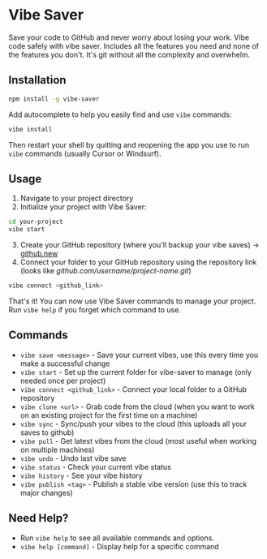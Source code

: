 # Vibe Saver

Save your code to GitHub and never worry about losing your work. Vibe code safely with vibe saver. Includes all the features you need and none of the features you don't. It's git without all the complexity and overwhelm.

## Installation

```bash
npm install -g vibe-saver
```

Add autocomplete to help you easily find and use `vibe` commands:

```bash
vibe install
```

Then restart your shell by quitting and reopening the app you use to run `vibe` commands (usually Cursor or Windsurf).

## Usage

1. Navigate to your project directory
2. Initialize your project with Vibe Saver:

```bash
cd your-project
vibe start
```

3. Create your GitHub repository (where you'll backup your vibe saves) → [github.new](github.new)
4. Connect your folder to your GitHub repository using the repository link (looks like _github.com/username/project-name.git_)

```bash
vibe connect <github_link>
```

That's it! You can now use Vibe Saver commands to manage your project. Run `vibe help` if you forget which command to use.

## Commands

- `vibe save <message>` - Save your current vibes, use this every time you make a successful change
- `vibe start` - Set up the current folder for vibe-saver to manage (only needed once per project)
- `vibe connect <github_link>` - Connect your local folder to a GitHub repository
- `vibe clone <url>` - Grab code from the cloud (when you want to work on an existing project for the first time on a machine)
- `vibe sync` - Sync/push your vibes to the cloud (this uploads all your saves to github)
- `vibe pull` - Get latest vibes from the cloud (most useful when working on multiple machines)
- `vibe undo` - Undo last vibe save
- `vibe status` - Check your current vibe status
- `vibe history` - See your vibe history
- `vibe publish <tag>` - Publish a stable vibe version (use this to track major changes)

## Need Help?

- Run `vibe help` to see all available commands and options.
- `vibe help [command]` - Display help for a specific command
